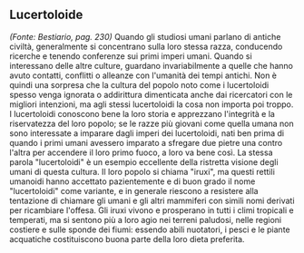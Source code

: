 ## **Lucertoloide**

_(Fonte: Bestiario, pag. 230)_ Quando gli studiosi umani parlano di antiche
civiltà, generalmente si concentrano sulla loro stessa razza, conducendo
ricerche e tenendo conferenze sui primi imperi umani. Quando si interessano
delle altre culture, guardano invariabilmente a quelle che hanno avuto contatti,
conflitti o alleanze con l'umanità dei tempi antichi. Non è quindi una sorpresa
che la cultura del popolo noto come i lucertoloidi spesso venga ignorata o
addirittura dimenticata anche dai ricercatori con le migliori intenzioni, ma
agli stessi lucertoloidi la cosa non importa poi troppo. I lucertoloidi
conoscono bene la loro storia e apprezzano l'integrità e la riservatezza del
loro popolo; se le razze più giovani come quella umana non sono interessate a
imparare dagli imperi dei lucertoloidi, nati ben prima di quando i primi umani
avessero imparato a sfregare due pietre una contro l'altra per accendere il loro
primo fuoco, a loro va bene così. La stessa parola "lucertoloidi" è un esempio
eccellente della ristretta visione degli umani di questa cultura. Il loro popolo
si chiama "iruxi", ma questi rettili umanoidi hanno accettato pazientemente e di
buon grado il nome "lucertoloidi" come variante, e in generale riescono a
resistere alla tentazione di chiamare gli umani e gli altri mammiferi con simili
nomi derivati per ricambiare l'offesa. Gli iruxi vivono e prosperano in tutti i
climi tropicali e temperati, ma si sentono più a loro agio nei terreni paludosi,
nelle regioni costiere e sulle sponde dei fiumi: essendo abili nuotatori, i
pesci e le piante acquatiche costituiscono buona parte della loro dieta
preferita.
